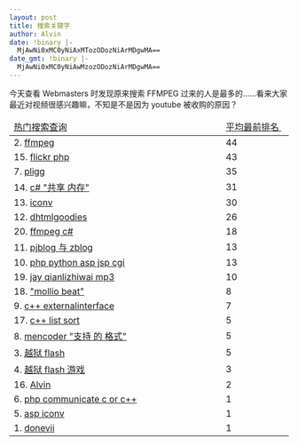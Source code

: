 ```yaml
---
layout: post
title: 搜索关键字
author: Alvin
date: !binary |-
  MjAwNi0xMC0yNiAxMTozODozNiArMDgwMA==
date_gmt: !binary |-
  MjAwNi0xMC0yNiAwMzozODozNiArMDgwMA==
---
```

今天查看 Webmasters 时发现原来搜索 FFMPEG 过来的人是最多的……看来大家最近对视频很感兴趣嘛，不知是不是因为 youtube 被收购的原因？
<table class="data">
<thead class="maingreen">
<tr>
<td width="75%"><a href="https://www.google.com/webmasters/sitemaps/querystats?siteUrl=http%3A%2F%2Fwww.donevii.com%2F&hl=zh-CN&sort=popularity&reverse=0">热门搜索查询 </a></td>
<td> </td>
<td width="25%"><a href="https://www.google.com/webmasters/sitemaps/querystats?siteUrl=http%3A%2F%2Fwww.donevii.com%2F&hl=zh-CN&sort=position&reverse=0">平均最前排名 </a><a href="https://www.google.com/webmasters/sitemaps/querystats?siteUrl=http%3A%2F%2Fwww.donevii.com%2F&hl=zh-CN&sort=position&reverse=0"><img alt="" src="https://www.google.com/webmasters/sitemaps/images/sortup.gif" border="0" /></a> </td>        </tr>    </thead>
<tbody>
<tr>
<td width="75%">  2. <a onclick="focusWindow()" href="http://google.com/search?q=ffmpeg&hl=zh-CN" target="google_popup">ffmpeg</a> </td>
<td> </td>
<td width="25%">44 </td>        </tr>
<tr>
<td width="75%">15. <a onclick="focusWindow()" href="http://google.com/search?q=flickr%20php&hl=zh-CN" target="google_popup">flickr php</a> </td>
<td> </td>
<td width="25%">43 </td>        </tr>
<tr>
<td width="75%">  7. <a onclick="focusWindow()" href="http://google.com/search?q=pligg&hl=zh-CN" target="google_popup">pligg</a> </td>
<td> </td>
<td width="25%">35 </td>        </tr>
<tr>
<td width="75%">14. <a onclick="focusWindow()" href="http://google.com/search?q=c%23%20%22%E5%85%B1%E4%BA%AB%20%E5%86%85%E5%AD%98%22&hl=zh-CN" target="google_popup">c# "共享 内存"</a> </td>
<td> </td>
<td width="25%">31 </td>        </tr>
<tr>
<td width="75%">13. <a onclick="focusWindow()" href="http://google.com/search?q=iconv&hl=zh-CN" target="google_popup">iconv</a> </td>
<td> </td>
<td width="25%">30 </td>        </tr>
<tr>
<td width="75%">12. <a onclick="focusWindow()" href="http://google.com/search?q=dhtmlgoodies&hl=zh-CN" target="google_popup">dhtmlgoodies</a> </td>
<td> </td>
<td width="25%">26 </td>        </tr>
<tr>
<td width="75%">20. <a onclick="focusWindow()" href="http://google.com/search?q=ffmpeg%20c%23&hl=zh-CN" target="google_popup">ffmpeg c#</a> </td>
<td> </td>
<td width="25%">18 </td>        </tr>
<tr>
<td width="75%">11. <a onclick="focusWindow()" href="http://google.com/search?q=pjblog%20%E4%B8%8E%20zblog&hl=zh-CN" target="google_popup">pjblog 与 zblog</a> </td>
<td> </td>
<td width="25%">13 </td>        </tr>
<tr>
<td width="75%">10. <a onclick="focusWindow()" href="http://google.com/search?q=php%20python%20asp%20jsp%20cgi&hl=zh-CN" target="google_popup">php python asp jsp cgi</a> </td>
<td> </td>
<td width="25%">13 </td>        </tr>
<tr>
<td width="75%">19. <a onclick="focusWindow()" href="http://google.com/search?q=jay%20qianlizhiwai%20mp3&hl=zh-CN" target="google_popup">jay qianlizhiwai mp3</a> </td>
<td> </td>
<td width="25%">10 </td>        </tr>
<tr>
<td width="75%">18. <a onclick="focusWindow()" href="http://google.com/search?q=%22mollio%20beat%22&hl=zh-CN" target="google_popup">"mollio beat"</a> </td>
<td> </td>
<td width="25%">8 </td>        </tr>
<tr>
<td width="75%">  9. <a onclick="focusWindow()" href="http://google.com/search?q=c%2B%2B%20externalinterface&hl=zh-CN" target="google_popup">c++ externalinterface</a> </td>
<td> </td>
<td width="25%">7 </td>        </tr>
<tr>
<td width="75%">17. <a onclick="focusWindow()" href="http://google.com/search?q=c%2B%2B%20list%20sort&hl=zh-CN" target="google_popup">c++ list sort</a> </td>
<td> </td>
<td width="25%">5 </td>        </tr>
<tr>
<td width="75%">  8. <a onclick="focusWindow()" href="http://google.com/search?q=mencoder%20%22%E6%94%AF%E6%8C%81%20%E7%9A%84%20%E6%A0%BC%E5%BC%8F%22&hl=zh-CN" target="google_popup">mencoder "支持 的 格式"</a> </td>
<td> </td>
<td width="25%">5 </td>        </tr>
<tr>
<td width="75%">  3. <a onclick="focusWindow()" href="http://google.com/search?q=%E8%B6%8A%E7%8B%B1%20flash&hl=zh-CN" target="google_popup">越狱 flash</a> </td>
<td> </td>
<td width="25%">5 </td>        </tr>
<tr>
<td width="75%">  4. <a onclick="focusWindow()" href="http://google.com/search?q=%E8%B6%8A%E7%8B%B1%20flash%20%E6%B8%B8%E6%88%8F&hl=zh-CN" target="google_popup">越狱 flash 游戏</a> </td>
<td> </td>
<td width="25%">3 </td>        </tr>
<tr>
<td width="75%">16. <a onclick="focusWindow()" href="http://google.com/search?q=Alvin&hl=zh-CN" target="google_popup">Alvin</a> </td>
<td> </td>
<td width="25%">2 </td>        </tr>
<tr>
<td width="75%">  6. <a onclick="focusWindow()" href="http://google.com/search?q=php%20communicate%20c%20or%20c%2B%2B&hl=zh-CN" target="google_popup">php communicate c or c++</a> </td>
<td> </td>
<td width="25%">1 </td>        </tr>
<tr>
<td width="75%">  5. <a onclick="focusWindow()" href="http://google.com/search?q=asp%20iconv&hl=zh-CN" target="google_popup">asp iconv</a> </td>
<td> </td>
<td width="25%">1 </td>        </tr>
<tr>
<td width="75%">  1. <a onclick="focusWindow()" href="http://google.com/search?q=donevii&hl=zh-CN" target="google_popup">donevii</a> </td>
<td> </td>
<td width="25%">1 </td>        </tr>    </tbody></table>
